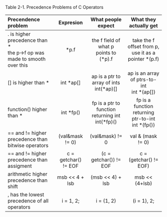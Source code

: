 Table 2-1. Precedence Problems of C Operators

| Precendence problem                                                          | Expresion            | What people expect                                   | What they actually get                                 |
|:-----------------------------------------------------------------------------|:--------------------:|:----------------------------------------------------:|:------------------------------------------------------:|
| . is higher precedence than * <br>the p->f op was<br>made to smooth over this| *p.f                 | the f field of what p<br>points to (*p).f            | take the f offset from p,<br>use it as a pointer *(p.f)|
| [] is higher than *                                                          | int *ap[]            | ap is a ptr to array of ints<br>int(*ap)[]           | ap is an array of ptrs-to-int<br> int *(ap[])          |
| function() higher than *                                                     | int *fp()            | fp is a ptr to function returning int<br> int(*fp)() | fp is a function returning ptr-to-int<br> int *(fp())  |
| == and != higher precedence than bitwise operators                           | (val&mask != 0)      | (val&mask) != 0                                      | val & (mask != 0)                                      |
| == and != higher precedence than assigment                                   | c = getchar() != EOF | (c = getchar()) != EOF                               | c = (getchar() != EOF)                                 |
| arithmetic higher precedence than shift                                      | msb << 4 + lsb       | (msb << 4) + lsb                                     | msb << (4+lsb)                                         |
| , has the lowest precedence of all operators                                 | i = 1, 2;            | i = (1, 2)                                           | (i = 1), 2;                                            |
